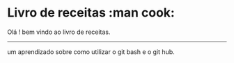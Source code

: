 
# Livro de receitas :man cook:

Olá ! bem vindo ao livro de receitas.

---
um aprendizado sobre como utilizar o git bash e o git hub.